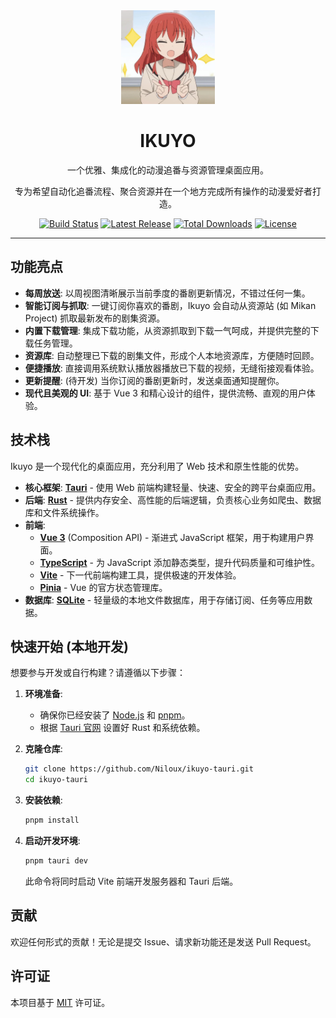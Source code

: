 <div align="center">
  <img src="src/assets/ikuyo-avatar.png" width="150" alt="Ikuyo Logo">
  <h1>IKUYO</h1>
  <p>一个优雅、集成化的动漫追番与资源管理桌面应用。</p>
  <p>专为希望自动化追番流程、聚合资源并在一个地方完成所有操作的动漫爱好者打造。</p>
</div>

<p align="center">
  <a href="https://github.com/Niloux/ikuyo-tauri/actions/workflows/tauri-build.yml"><img alt="Build Status" src="https://img.shields.io/github/actions/workflow/status/Niloux/ikuyo-tauri/tauri-build.yml?branch=main&style=for-the-badge"></a>
  <a href="https://github.com/Niloux/ikuyo-tauri/releases/latest"><img alt="Latest Release" src="https://img.shields.io/github/v/release/Niloux/ikuyo-tauri?style=for-the-badge&color=blue"></a>
  <a href="https://github.com/Niloux/ikuyo-tauri/releases"><img alt="Total Downloads" src="https://img.shields.io/github/downloads/Niloux/ikuyo-tauri/total?style=for-the-badge&color=green"></a>
  <a href="LICENSE"><img alt="License" src="https://img.shields.io/badge/license-MIT-green.svg?style=for-the-badge"></a>
</p>

---

## 功能亮点

- **每周放送**: 以周视图清晰展示当前季度的番剧更新情况，不错过任何一集。
- **智能订阅与抓取**: 一键订阅你喜欢的番剧，Ikuyo 会自动从资源站 (如 Mikan Project) 抓取最新发布的剧集资源。
- **内置下载管理**: 集成下载功能，从资源抓取到下载一气呵成，并提供完整的下载任务管理。
- **资源库**: 自动整理已下载的剧集文件，形成个人本地资源库，方便随时回顾。
- **便捷播放**: 直接调用系统默认播放器播放已下载的视频，无缝衔接观看体验。
- **更新提醒**: (待开发) 当你订阅的番剧更新时，发送桌面通知提醒你。
- **现代且美观的 UI**: 基于 Vue 3 和精心设计的组件，提供流畅、直观的用户体验。


## 技术栈

Ikuyo 是一个现代化的桌面应用，充分利用了 Web 技术和原生性能的优势。

- **核心框架**: **[Tauri](https://tauri.app/)** - 使用 Web 前端构建轻量、快速、安全的跨平台桌面应用。
- **后端**: **[Rust](https://www.rust-lang.org/)** - 提供内存安全、高性能的后端逻辑，负责核心业务如爬虫、数据库和文件系统操作。
- **前端**:
    - **[Vue 3](https.vuejs.org/)** (Composition API) - 渐进式 JavaScript 框架，用于构建用户界面。
    - **[TypeScript](https://www.typescriptlang.org/)** - 为 JavaScript 添加静态类型，提升代码质量和可维护性。
    - **[Vite](https://vitejs.dev/)** - 下一代前端构建工具，提供极速的开发体验。
    - **[Pinia](https://pinia.vuejs.org/)** - Vue 的官方状态管理库。
- **数据库**: **[SQLite](https://www.sqlite.org/index.html)** - 轻量级的本地文件数据库，用于存储订阅、任务等应用数据。

## 快速开始 (本地开发)

想要参与开发或自行构建？请遵循以下步骤：

1.  **环境准备**:
    - 确保你已经安装了 [Node.js](https://nodejs.org/en/) 和 [pnpm](https://pnpm.io/installation)。
    - 根据 [Tauri 官网](https://tauri.app/) 设置好 Rust 和系统依赖。

2.  **克隆仓库**:
    ```bash
    git clone https://github.com/Niloux/ikuyo-tauri.git
    cd ikuyo-tauri
    ```

3.  **安装依赖**:
    ```bash
    pnpm install
    ```

4.  **启动开发环境**:
    ```bash
    pnpm tauri dev
    ```
    此命令将同时启动 Vite 前端开发服务器和 Tauri 后端。

## 贡献

欢迎任何形式的贡献！无论是提交 Issue、请求新功能还是发送 Pull Request。

## 许可证

本项目基于 [MIT](LICENSE) 许可证。
